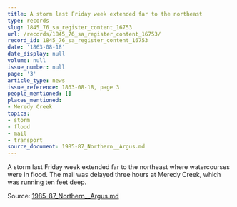 ```yaml
---
title: A storm last Friday week extended far to the northeast
type: records
slug: 1845_76_sa_register_content_16753
url: /records/1845_76_sa_register_content_16753/
record_id: 1845_76_sa_register_content_16753
date: '1863-08-18'
date_display: null
volume: null
issue_number: null
page: '3'
article_type: news
issue_reference: 1863-08-18, page 3
people_mentioned: []
places_mentioned:
- Meredy Creek
topics:
- storm
- flood
- mail
- transport
source_document: 1985-87_Northern__Argus.md
---
```


A storm last Friday week extended far to the northeast where watercourses were in flood.  The mail was delayed three hours at Meredy Creek, which was running ten feet deep.

Source: [1985-87_Northern__Argus.md](/downloads/markdown/1985-87_Northern__Argus.md)
